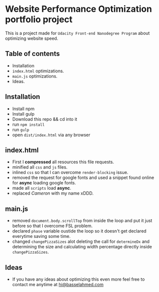 # Website Performance Optimization portfolio project
This is a project made for `Udacity Front-end Nanodegree Program` about optimizing website speed.

## Table of contents
- Installation
- `index.html` optimizations.
- `main.js` optimizations.
- Ideas.

## Installation
- Install npm
- Install gulp
- Download this repo && cd into it
- run `npm install`
- run `gulp`
- open `dist/index.html` via any browser

## index.html
- First I **compressed** all resources this file requests.
- minified all `css` and `js` files.
- inlined `css` so that I can overcome `render-blocking` issue.
- removed the request for google fonts and used a snippet found online for **async** loading google fonts.
- made all `scripts` load **async**.
- replaced _Cameron_ with my name xDDD.

## main.js
- removed `document.body.scrollTop` from inside the loop and put it just before so that I overcome FSL problem.
- declared `phase` variable oustide the loop so it doesn't get declared everytime saving some time.
- changed `changePizzaSizes` alot deleting the call for `determineDx` and determining the size and calculating width percentage directly inside `changePizzaSizes`.

## Ideas
- If you have any ideas about optimizing this even more feel free to contact me anytime at [hi@basselahmed.com](mailto:hi@basselahmed.com)
